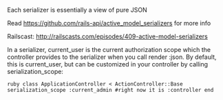 Each serializer is essentially a view of pure JSON

Read https://github.com/rails-api/active_model_serializers for more info

Railscast: http://railscasts.com/episodes/409-active-model-serializers



In a serializer, current_user is the current authorization scope which the controller provides to the serializer when you call render :json. By default, this is current_user, but can be customized in your controller by calling serialization_scope:

``ruby
class ApplicationController < ActionController::Base
  serialization_scope :current_admin #right now it is :controller
end
``